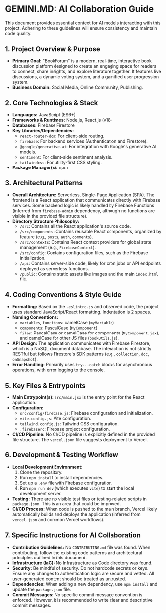 # GEMINI.MD: AI Collaboration Guide

This document provides essential context for AI models interacting with this project. Adhering to these guidelines will ensure consistency and maintain code quality.

## 1. Project Overview & Purpose

* **Primary Goal:** "BookForum" is a modern, real-time, interactive book discussion platform designed to create an engaging space for readers to connect, share insights, and explore literature together. It features live discussions, a dynamic voting system, and a gamified user progression system.
* **Business Domain:** Social Media, Online Community, Publishing.

## 2. Core Technologies & Stack

* **Languages:** JavaScript (ES6+)
* **Frameworks & Runtimes:** Node.js, React.js (v18)
* **Databases:** Firebase Firestore
* **Key Libraries/Dependencies:**
    *   `react-router-dom`: For client-side routing.
    *   `firebase`: For backend services (Authentication and Firestore).
    *   `@google/generative-ai`: For integration with Google's generative AI models.
    *   `sentiment`: For client-side sentiment analysis.
    *   `tailwindcss`: For utility-first CSS styling.
* **Package Manager(s):** npm

## 3. Architectural Patterns

* **Overall Architecture:** Serverless, Single-Page Application (SPA). The frontend is a React application that communicates directly with Firebase services. Some backend logic is likely handled by Firebase Functions (inferred from `firebase-admin` dependency, although no functions are visible in the provided file structure).
* **Directory Structure Philosophy:**
    *   `/src`: Contains all the React application's source code.
    *   `/src/components`: Contains reusable React components, organized by feature (e.g., `posts`, `auth`, `comments`).
    *   `/src/contexts`: Contains React context providers for global state management (e.g., `FirebaseContext`).
    *   `/src/config`: Contains configuration files, such as the Firebase initialization.
    *   `/api`: Contains server-side code, likely for cron jobs or API endpoints deployed as serverless functions.
    *   `/public`: Contains static assets like images and the main `index.html` file.

## 4. Coding Conventions & Style Guide

* **Formatting:** Based on the `.eslintrc.js` and observed code, the project uses standard JavaScript/React formatting. Indentation is 2 spaces.
* **Naming Conventions:**
    *   `variables`, `functions`: camelCase (`myVariable`)
    *   `components`: PascalCase (`MyComponent`)
    *   `files`: PascalCase or camelCase for components (`MyComponent.jsx`), and camelCase for other JS files (`bookUtils.js`).
* **API Design:** The application communicates with Firebase Firestore, which is a NoSQL document database. The interaction is not strictly RESTful but follows Firestore's SDK patterns (e.g., `collection`, `doc`, `onSnapshot`).
* **Error Handling:** Primarily uses `try...catch` blocks for asynchronous operations, with error logging to the console.

## 5. Key Files & Entrypoints

* **Main Entrypoint(s):** `src/main.jsx` is the entry point for the React application.
* **Configuration:**
    *   `src/config/firebase.js`: Firebase configuration and initialization.
    *   `vite.config.js`: Vite configuration.
    *   `tailwind.config.js`: Tailwind CSS configuration.
    *   `.firebaserc`: Firebase project configuration.
* **CI/CD Pipeline:** No CI/CD pipeline is explicitly defined in the provided file structure. The `vercel.json` file suggests deployment to Vercel.

## 6. Development & Testing Workflow

* **Local Development Environment:**
    1.  Clone the repository.
    2.  Run `npm install` to install dependencies.
    3.  Set up a `.env` file with Firebase configuration.
    4.  Run `npm run dev` (which executes `vite`) to start the local development server.
* **Testing:** There are no visible test files or testing-related scripts in `package.json`. This is an area that could be improved.
* **CI/CD Process:** When code is pushed to the main branch, Vercel likely automatically builds and deploys the application (inferred from `vercel.json` and common Vercel workflows).

## 7. Specific Instructions for AI Collaboration

* **Contribution Guidelines:** No `CONTRIBUTING.md` file was found. When contributing, follow the existing code patterns and architectural principles outlined in this document.
* **Infrastructure (IaC):** No Infrastructure as Code directory was found.
* **Security:** Be mindful of security. Do not hardcode secrets or keys. Ensure any changes to authentication logic are secure and vetted. All user-generated content should be treated as untrusted.
* **Dependencies:** When adding a new dependency, use `npm install` and update the `package.json` file.
* **Commit Messages:** No specific commit message convention is enforced. However, it is recommended to write clear and descriptive commit messages.

